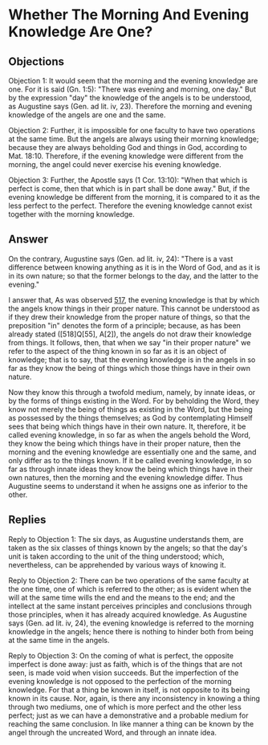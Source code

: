 # Whether The Morning And Evening Knowledge Are One?

## Objections

Objection 1: It would seem that the morning and the evening knowledge are one. For it is said (Gn. 1:5): "There was evening and morning, one day." But by the expression "day" the knowledge of the angels is to be understood, as Augustine says (Gen. ad lit. iv, 23). Therefore the morning and evening knowledge of the angels are one and the same.

Objection 2: Further, it is impossible for one faculty to have two operations at the same time. But the angels are always using their morning knowledge; because they are always beholding God and things in God, according to Mat. 18:10. Therefore, if the evening knowledge were different from the morning, the angel could never exercise his evening knowledge.

Objection 3: Further, the Apostle says (1 Cor. 13:10): "When that which is perfect is come, then that which is in part shall be done away." But, if the evening knowledge be different from the morning, it is compared to it as the less perfect to the perfect. Therefore the evening knowledge cannot exist together with the morning knowledge.

## Answer

On the contrary, Augustine says (Gen. ad lit. iv, 24): "There is a vast difference between knowing anything as it is in the Word of God, and as it is in its own nature; so that the former belongs to the day, and the latter to the evening."

I answer that, As was observed [517](A[6]), the evening knowledge is that by which the angels know things in their proper nature. This cannot be understood as if they drew their knowledge from the proper nature of things, so that the preposition "in" denotes the form of a principle; because, as has been already stated ([518]Q[55], A[2]), the angels do not draw their knowledge from things. It follows, then, that when we say "in their proper nature" we refer to the aspect of the thing known in so far as it is an object of knowledge; that is to say, that the evening knowledge is in the angels in so far as they know the being of things which those things have in their own nature.

Now they know this through a twofold medium, namely, by innate ideas, or by the forms of things existing in the Word. For by beholding the Word, they know not merely the being of things as existing in the Word, but the being as possessed by the things themselves; as God by contemplating Himself sees that being which things have in their own nature. It, therefore, it be called evening knowledge, in so far as when the angels behold the Word, they know the being which things have in their proper nature, then the morning and the evening knowledge are essentially one and the same, and only differ as to the things known. If it be called evening knowledge, in so far as through innate ideas they know the being which things have in their own natures, then the morning and the evening knowledge differ. Thus Augustine seems to understand it when he assigns one as inferior to the other.

## Replies

Reply to Objection 1: The six days, as Augustine understands them, are taken as the six classes of things known by the angels; so that the day's unit is taken according to the unit of the thing understood; which, nevertheless, can be apprehended by various ways of knowing it.

Reply to Objection 2: There can be two operations of the same faculty at the one time, one of which is referred to the other; as is evident when the will at the same time wills the end and the means to the end; and the intellect at the same instant perceives principles and conclusions through those principles, when it has already acquired knowledge. As Augustine says (Gen. ad lit. iv, 24), the evening knowledge is referred to the morning knowledge in the angels; hence there is nothing to hinder both from being at the same time in the angels.

Reply to Objection 3: On the coming of what is perfect, the opposite imperfect is done away: just as faith, which is of the things that are not seen, is made void when vision succeeds. But the imperfection of the evening knowledge is not opposed to the perfection of the morning knowledge. For that a thing be known in itself, is not opposite to its being known in its cause. Nor, again, is there any inconsistency in knowing a thing through two mediums, one of which is more perfect and the other less perfect; just as we can have a demonstrative and a probable medium for reaching the same conclusion. In like manner a thing can be known by the angel through the uncreated Word, and through an innate idea.